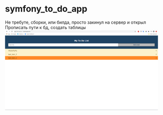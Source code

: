 # symfony_to_do_app
Не требуте, сборки, или билда, просто закинул на сервер и открыл
Прописать пути к бд, создать таблицы
![project_preview](https://github.com/tugaimv/symfony_to_do_app/blob/master/public/css/project.png)
